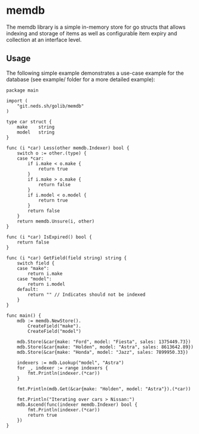 # memdb

The memdb library is a simple in-memory store for go structs that allows indexing and storage of items as well as configurable item expiry and collection at an interface level.

## Usage

The following simple example demonstrates a use-case example for the database (see example/ folder for a more detailed example):

```golang
package main

import (
	"git.neds.sh/golib/memdb"
)

type car struct {
	make    string
	model   string
}

func (i *car) Less(other memdb.Indexer) bool {
	switch o := other.(type) {
	case *car:
		if i.make < o.make {
			return true
		}
		if i.make > o.make {
			return false
		}
		if i.model < o.model {
			return true
		}
		return false
	}
	return memdb.Unsure(i, other)
}

func (i *car) IsExpired() bool {
	return false
}

func (i *car) GetField(field string) string {
	switch field {
	case "make":
		return i.make
	case "model":
		return i.model
	default:
		return "" // Indicates should not be indexed
	}
}

func main() {
	mdb := memdb.NewStore().
		CreateField("make").
		CreateField("model")

	mdb.Store(&car{make: "Ford", model: "Fiesta", sales: 1375449.73})
	mdb.Store(&car{make: "Holden", model: "Astra", sales: 8613642.89})
	mdb.Store(&car{make: "Honda", model: "Jazz", sales: 7899950.33})

	indexers := mdb.Lookup("model", "Astra")
	for _, indexer := range indexers {
		fmt.Println(indexer.(*car))
	}

	fmt.Println(mdb.Get(&car{make: "Holden", model: "Astra"}).(*car))

	fmt.Println("Iterating over cars > Nissan:")
	mdb.Ascend(func(indexer memdb.Indexer) bool {
		fmt.Println(indexer.(*car))
		return true
	})
}
```
